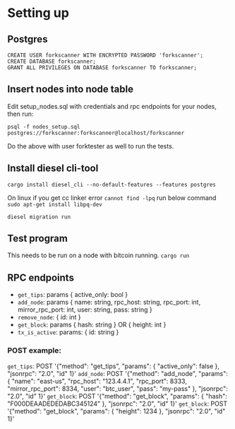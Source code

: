 # Setting up

## Postgres
```
CREATE USER forkscanner WITH ENCRYPTED PASSWORD 'forkscanner';
CREATE DATABASE forkscanner;
GRANT ALL PRIVILEGES ON DATABASE forkscanner TO forkscanner;
```

## Insert nodes into node table
Edit setup_nodes.sql with credentials and rpc endpoints for your nodes, then run:
```
psql -f nodes_setup.sql postgres://forkscanner:forkscanner@localhost/forkscanner
```

Do the above with user forktester as well to run the tests.

## Install diesel cli-tool
`cargo install diesel_cli --no-default-features --features postgres`

On linux if you get cc linker error `cannot find -lpq` run below command
`sudo apt-get install libpq-dev`

`diesel migration run`

## Test program
This needs to be run on a node with bitcoin running.
`cargo run`

## RPC endpoints
- `get_tips`: params { active_only: bool }
- `add_node`: params { name: string, rpc_host: string, rpc_port: int, mirror_rpc_port: int, user: string, pass: string }
- `remove_node`: { id: int }
- `get_block`: params { hash: string } OR { height: int } 
- `tx_is_active`: params: { id: string }

### POST example:
`get_tips`: POST '{"method": "get_tips", "params": { "active_only": false }, "jsonrpc": "2.0", "id" 1}'
`add_node`: POST '{"method": "add_node", "params": { "name": "east-us", "rpc_host": "123.4.4.1", "rpc_port": 8333, "mirror_rpc_port": 8334, "user": "btc_user", "pass": "my-pass" }, "jsonrpc": "2.0", "id" 1}'
`get_block`: POST '{"method": "get_block", "params": { "hash": "F000DEAADEDEDABC345124" }, "jsonrpc": "2.0", "id" 1}'
`get_block`: POST '{"method": "get_block", "params": { "height": 1234 }, "jsonrpc": "2.0", "id" 1}'
